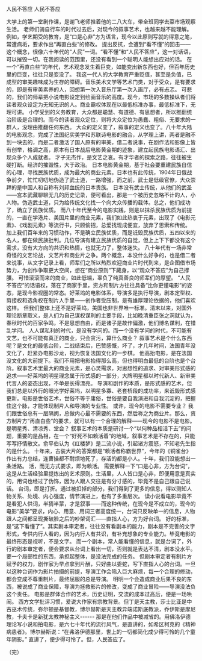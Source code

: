 人民不答应
  人民不答应
 
 
   大学上的第一堂剧作课，是谢飞老师推着他的二八大车，带全班同学去菜市场观察生活。
   老师们骑自行车的时代过去后，对现今的叙事艺术，也越来越不能理解。例如，学艺期受的教育，是“口是心非”方为语言，现今以此原则写就的得意之笔，常遭病垢，要求作出“再直白些”的修改。
    提出反抗，会遭到“看不懂”的回击——这个概念，很像六十年代的“人民”一词。“看不懂”和“人民不答应”，这一对话语，可以摧毁一切。在我阅读的范围里，还没有看到一个聪明人能想出应对的话。
    在一个“再直白些”的年代，艺术观念发生着巨变，如能变出新东西也好，但百年历史里的巨变，往往只是变没了。
    我这一代人的大学教育严重贬值，甚至是负值，已成型的审美趣味成为生存的障碍。音乐美术文学等艺术门类，对于受众，是有要求的，即是有审美素养的人，回想第一次入音乐厅第一次入画厅，必有忐忑。
    可悲的，我们的师辈把小说电影设定到绘画音乐的高度。现今，市场的多数操纵者们将读者观众设定为无知无识的人。商业霸权体现在以最低标准办事，最低标准下，无理可讲。
    小学受到的义务教育，大众都是聪慧、有道德、有思想者，所以推翻统治阶级是合理的。而今的读者观众定位，则将大众定位为愚蠢、粗俗、无要求的一群人，没理由推翻任何东西。
    大众的定义变了，叙事的定义也变了。八十年大陆的电影观念，完成了法国纪实美学和苏联诗电影的融合，从学理上讲，两者是融不到一块去的，而是二者激活了国人原有的审美，借二者说事，在剧作法和影像上皆有创举，格调之高，原本有日本战后电影黄金期的迹象，建立起民族电影语汇、出现众多个人成就者。
    才子无杰作，是文艺之哀。有才华者的探索之路，往往被生硬打断。经济的摧毁性，大于政治。
    日本电影黄金期，基于社会要重建民族自信的心理，寻找民族优质，成为最大的商业元素。日本也有此传统，1904年日俄战争前夕，忙忙叨叨地伪造了武士道，一路增强，而之前，武士是低级官僚，大众崇拜的是中国人和自称有刘邦血统的日本贵族。
    日本没有武士传统，从他们的武圣——宫本武藏聊聊无几的历史记录，便可看出，那是一个被历史忽略不计的人，小人物。伪造武士道，只为给传统文化找一个向大众传播的载体。总之，他们成功了，确立了民族优质。
    而八十年代至今的电影实践，则是以抹杀民族优质为前提的，一直在学港片、美国片里的商业元素，我们如此热衷于元素，出现了《电影元素》、《戏剧元素》等流行书，只顾偷招，总爱找现成便宜，放弃了思索和传统。
    加上我们百年来的习惯动作，不是确立民族优质，而是诋毁民族优质，五四以来的名人，都在做民族批判。几位导演有建立民族优质的自觉，但上上下下都没有这个需求，没有大方向的共识和热情，也就无力了，整体迷失。
    八十年代有一场非常奇怪的文艺论战，文艺片和商业片之争。两个概念，本没什么好争的，也是借二者来说事，从文字记录上看，师辈们之所以热烈欢迎商业片时代到来，是企图借市场势力，为创作争取更大空间，想在“商业原则”下藏身，以“观众不答应”为自己撑腰。
    可惜滚滚而来的商业，如此低端，辜负了纯真善良的师辈们的厚望。
   “人民不答应”的话语权，落在了商家手里，资方和制片方往往具备“比你更懂电影”的姿态，是现今影视圈的常态。好莱坞的电影体系，导演多是执行导演，剧本定型权、剪接权和选角权在制片人手里——创作者受压制，是有雄厚理论依据的，他们喜欢这样。
    但我们整体上还不是好莱坞，美国也非世界唯一标准。清末以来，对国外理论断章取义，是人们为自己谋权谋利的主要手段，比如晚清重臣张之洞就认为，春秋时代的百家争鸣，不是思想自由，而是诸子是故作偏激，他们博名谋利，在错乱学问。
    人人谋私利的时代，是没有学问的。而一个没有学问的时代，不可能有文艺，也不可能有真正的商业，只会贪污，算什么商业？
    叙事艺术是个什么东西呢？是文化的最低台阶，二战结束后，巴赞感慨，坏了，才几年时间，法国青年没文化了，赶紧办电影沙龙，视为恢复法国文化的一步棋。
    他高抬电影，是在法国没文化的大前提下。我们不用把电影抬得那么高，但也得明白最低的台阶也是个台阶。叙事艺术里最大的商业元素，是心灵需求，对思想性的追求、对审美形式感的追求——好莱坞的明星理念属于形式感的一部分，大牌明星都以时代新人、新审美代言人的姿态出现，不单是长得漂亮。
    导演和剧作的本质，是形式感的艺术，但我们总是以外行的眼光学好莱坞，以明星多寡、老套桥段的成功率，来诋毁形式感更新。电影是世俗艺术，世俗不等于庸俗，世俗是要自我演进和自我沉淀的，把握住这个脉，才能体现制片人和导演的专业性。
    或许，现今的电影不需要专业？
    我们跟世俗总有一层隔阂，总做内心最不需要的东西，然后称之为商业片。那么，资方制片方“再直白些”的要求，就可以有一个合理的解释——现今的电影不是电影。
    是明星秀、清凉秀、堂会？
    叙事艺术的本质是研讨一个“以何种品相活下去”的问题，重要的是品相，在一个“好死不如赖活着”的地域，叙事艺术是不存在的，只能写写抒情散文。俞平伯认为《红楼梦》是二流小说，引起诸方震怒，不知老先生指的是什么。
    十年来，古装大片的答案都是“赖活者称霸世界”，今年的《铜雀台》作出有力总结，连曹操都不耐烦地死了，存活的都是小人。十年，我们没能想出一条活路。
活，而无方式要求，即为赖活。
   需要解释一下“口是心非，方为台词”，这是从生活经验里提炼出的艺术原则。生活里，人人皆口是心非，即便用意是真实的，用词也经过了伪饰，因为人跟人交往是有分寸感的，毕竟不是自己跟自己说话。
   台词，即是打折。通过被扣掉的部分，我们得到了更多的信息，得以测知人物关系、处境、内心强度，情节演进上，也有了多重层次。
    读小说看电影毕竟不是看犯人供词，半猜半蒙，才是叙事——而这种传统，在现今是不成立的，现今的电影“美学”要求，内心、用意、用词三者高度统一，台词只反映单一的信息，人物跟人之间都呈现撕破脸之后的吵架词汇——直指人心，方为好台词。
好的标准，是“这下看懂了”。其实剧本审定者，往往没有看剧本的能力，剧本是不完善的文字形式，专供内行人看的，因为内行人有共识，有补充想象的专业能力。毕竟电影的最终形态是视听，不是文字。
    而一个剧本，常人能看懂的信息，就是台词了，外行的剧本审定者，便会要求从台词上看出一切，否则就是表达不清，剧本没水平。要一个局部性的东西，承担起整体，是没法完成的任务。
    但剧本审定者有制片方赋予的权力，剧作家为早点拿到片酬，只好曲以委蛇，写下直指人心的台词。一旦以这种台词作为影片拍摄的前提，导演工作会陷入巨大麻烦，每一个合理的修动，都会变成不尊重制片，最终屈服的总是导演。
    明明一个会造成商业后果不良的东西，被说成了商业保障，导演为拯救影片的修改，变成了商业冒险——导演没法负这个责任。
    电影是群体合作的艺术，历史证明，交流的成本过高后，便是一场哄闹。
    西方文学批评习惯，爱说大作家有宗教背景。但丁是天主教，莎士比亚是中古巫术传统，弥尔顿是基督教，博尔赫斯是天主教异端诺斯底教派，乔伊斯是摩尼教，卡夫卡是新犹太教神秘主义------
    那是在他们作品中被减省的。用佛洛伊德理论写小说和拍电影，是六七十年代的流行风气，是直讲的，如希区柯克的《精神病患者》。博尔赫斯说：“在弗洛伊德那里，世上的一切都简化成少得可怜的几个童年阴影。”
    直讲了，便少得可怜了。但，人民答应了。
 
 
（完）
 
 
 
 
 
 
 
